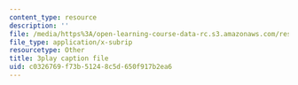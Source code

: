```yaml
---
content_type: resource
description: ''
file: /media/https%3A/open-learning-course-data-rc.s3.amazonaws.com/res-10-s95-physics-of-covid-19-transmission-fall-2020/c0326769f73b51248c5d650f917b2ea6_lFDL2Qif2vE.vtt
file_type: application/x-subrip
resourcetype: Other
title: 3play caption file
uid: c0326769-f73b-5124-8c5d-650f917b2ea6
---
```


